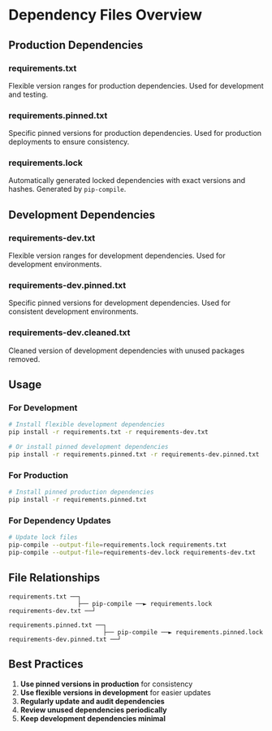 # Dependency Files Overview

## Production Dependencies

### requirements.txt
Flexible version ranges for production dependencies. Used for development and testing.

### requirements.pinned.txt
Specific pinned versions for production dependencies. Used for production deployments to ensure consistency.

### requirements.lock
Automatically generated locked dependencies with exact versions and hashes. Generated by `pip-compile`.

## Development Dependencies

### requirements-dev.txt
Flexible version ranges for development dependencies. Used for development environments.

### requirements-dev.pinned.txt
Specific pinned versions for development dependencies. Used for consistent development environments.

### requirements-dev.cleaned.txt
Cleaned version of development dependencies with unused packages removed.

## Usage

### For Development
```bash
# Install flexible development dependencies
pip install -r requirements.txt -r requirements-dev.txt

# Or install pinned development dependencies
pip install -r requirements.pinned.txt -r requirements-dev.pinned.txt
```

### For Production
```bash
# Install pinned production dependencies
pip install -r requirements.pinned.txt
```

### For Dependency Updates
```bash
# Update lock files
pip-compile --output-file=requirements.lock requirements.txt
pip-compile --output-file=requirements-dev.lock requirements-dev.txt
```

## File Relationships

```
requirements.txt ──┐
                   ├── pip-compile ──► requirements.lock
requirements-dev.txt ──┘

requirements.pinned.txt ──┐
                          ├── pip-compile ──► requirements.pinned.lock
requirements-dev.pinned.txt ──┘
```

## Best Practices

1. **Use pinned versions in production** for consistency
2. **Use flexible versions in development** for easier updates
3. **Regularly update and audit dependencies**
4. **Review unused dependencies periodically**
5. **Keep development dependencies minimal**
